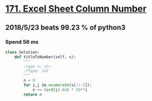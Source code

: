 # [171. Excel Sheet Column Number](https://leetcode.com/problems/excel-sheet-column-number/description/)

## 2018/5/23 beats 99.23 % of python3
### Spend 56 ms
```python
class Solution:
    def titleToNumber(self, s):
        """
        :type s: str
        :rtype: int
        """
        n = 0
        for i,j in enumerate(s[::-1]):
            n += (ord(j)-64) * 26**i
        return n

```

